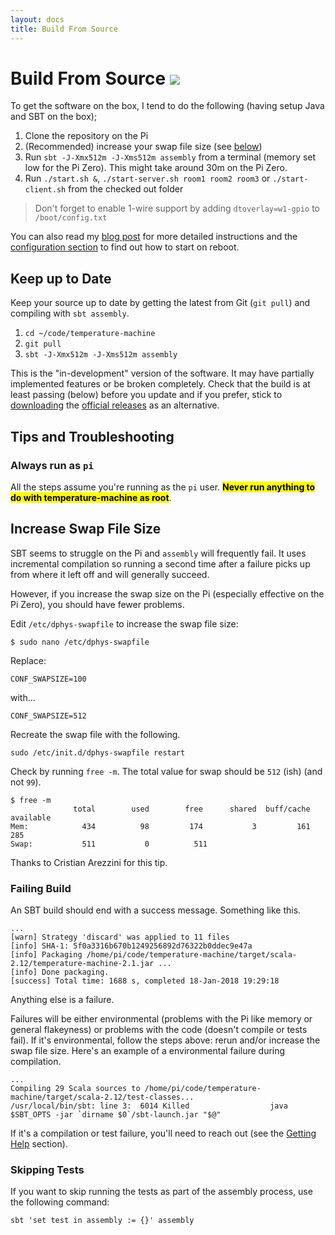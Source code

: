```yaml
---
layout: docs
title: Build From Source
---
```


# Build From Source ![](https://travis-ci.org/tobyweston/temperature-machine.svg?branch=master)

To get the software on the box, I tend to do the following (having setup Java and SBT on the box);

1. Clone the repository on the Pi
1. (Recommended) increase your swap file size (see [below](build_from_source.html#increase-swap-file-size))
1. Run `sbt -J-Xmx512m -J-Xms512m assembly` from a terminal (memory set low for the Pi Zero). This might take around 30m on the Pi Zero.
1. Run `./start.sh &`, `./start-server.sh room1 room2 room3` or `./start-client.sh` from the checked out folder

> Don't forget to enable 1-wire support by adding `dtoverlay=w1-gpio` to `/boot/config.txt`

You can also read my [blog post](http://baddotrobot.com/blog/2016/03/23/homebrew-temperature-logger/) for more detailed instructions and the [configuration section](../configuration.html) to find out how to start on reboot. 

## Keep up to Date 

Keep your source up to date by getting the latest from Git (`git pull`) and compiling with `sbt assembly`.

1. `cd ~/code/temperature-machine`
1. `git pull`
1. `sbt -J-Xmx512m -J-Xms512m assembly`

This is the "in-development" version of the software. It may have partially implemented features or be broken completely. Check that the build is at least passing (below) before you update and if you prefer, stick to [downloading](download.html) the [official releases](https://github.com/tobyweston/temperature-machine/releases) as an alternative.


## Tips and Troubleshooting

### Always run as `pi`

All the steps assume you're running as the `pi` user. **<mark>Never run anything to do with temperature-machine as root</mark>**.

## Increase Swap File Size

SBT seems to struggle on the Pi and `assembly` will frequently fail. It uses incremental compilation so running a second time after a failure picks up from where it left off and will generally succeed.

However, if you increase the swap size on the Pi (especially effective on the Pi Zero), you should have fewer problems.

Edit `/etc/dphys-swapfile` to increase the swap file size:


    $ sudo nano /etc/dphys-swapfile

Replace:

    CONF_SWAPSIZE=100

with...

    CONF_SWAPSIZE=512

Recreate the swap file with the following.

    sudo /etc/init.d/dphys-swapfile restart

Check by running `free -m`. The total value for swap should be `512` (ish) (and not `99`).

    $ free -m
                  total        used        free      shared  buff/cache   available
    Mem:            434          98         174           3         161         285
    Swap:           511           0          511

Thanks to Cristian Arezzini for this tip.


### Failing Build

An SBT build should end with a success message. Something like this.

    ...
    [warn] Strategy 'discard' was applied to 11 files
    [info] SHA-1: 5f0a3316b670b1249256892d76322b0ddec9e47a
    [info] Packaging /home/pi/code/temperature-machine/target/scala-2.12/temperature-machine-2.1.jar ...
    [info] Done packaging.
    [success] Total time: 1688 s, completed 18-Jan-2018 19:29:18
  
Anything else is a failure. 

Failures will be either environmental (problems with the Pi like memory or general flakeyness) or problems with the code (doesn't compile or tests fail). If it's environmental, follow the steps above: rerun and/or increase the swap file size. Here's an example of a environmental failure during compilation.

    ...
    Compiling 29 Scala sources to /home/pi/code/temperature-machine/target/scala-2.12/test-classes...
    /usr/local/bin/sbt: line 3:  6014 Killed                  java $SBT_OPTS -jar `dirname $0`/sbt-launch.jar "$@"


If it's a compilation or test failure, you'll need to reach out (see the [Getting Help](../getting_help.html) section).


### Skipping Tests

If you want to skip running the tests as part of the assembly process, use the following command:

    sbt 'set test in assembly := {}' assembly 
    
